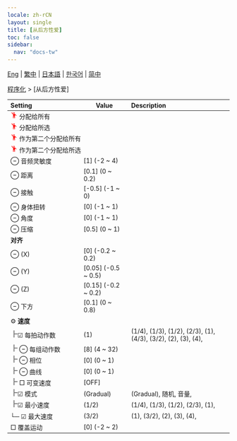 ```yaml
---
locale: zh-rCN
layout: single
title: [从后方性爱]
toc: false
sidebar:
  nav: "docs-tw"
---
```

[Eng](/dancexr/menu/2025.4/motion/sex_from_behind) | [繁中](/tw/dancexr/menu/2025.4/motion/sex_from_behind) | [日本語](/jp/dancexr/menu/2025.4/motion/sex_from_behind) | [한국어](/kr/dancexr/menu/2025.4/motion/sex_from_behind) | [简中](/zh/dancexr/menu/2025.4/motion/sex_from_behind)

[程序化](../menu#程序化) > [从后方性爱]



| Setting | Value | Description |
| :--- | --- | :--- |
|<nobr><img src="/images/icon/ic_motion.png" alt="motion icon"/> 分配给所有</nobr>|| 
|<nobr><img src="/images/icon/ic_motion.png" alt="motion icon"/> 分配给所选</nobr>|| 
|<nobr><img src="/images/icon/ic_motion.png" alt="motion icon"/> 作为第二个分配给所有</nobr>|| 
|<nobr><img src="/images/icon/ic_motion.png" alt="motion icon"/> 作为第二个分配给所选</nobr>|| 
|<nobr> ⊖ 音频灵敏度</nobr>| [1] (-2 ~ 4) | 
|<nobr> ⊖ 距离</nobr>| [0.1] (0 ~ 0.2) | 
|<nobr> ⊖ 接触</nobr>| [-0.5] (-1 ~ 0) | 
|<nobr> ⊖ 身体扭转</nobr>| [0] (-1 ~ 1) | 
|<nobr> ⊖ 角度</nobr>| [0] (-1 ~ 1) | 
|<nobr> ⊖ 压缩</nobr>| [0.5] (0 ~ 1) | 
|<nobr> **对齐**</nobr>|| 
|<nobr> ⊖ (X)</nobr>| [0] (-0.2 ~ 0.2) | 
|<nobr> ⊖ (Y)</nobr>| [0.05] (-0.5 ~ 0.5) | 
|<nobr> ⊖ (Z)</nobr>| [0.15] (-0.2 ~ 0.2) | 
|<nobr> ⊖ 下方</nobr>| [0.1] (0 ~ 0.8) | 
|<nobr> ⚙️ **速度**</nobr>| | 
|<nobr><img src="/images/icon/ic_line_t.png"/>☑ 每拍动作数</nobr>| (1) | (1/4), (1/3), (1/2), (2/3), (1), (4/3), (3/2), (2), (3), (4), 
|<nobr><img src="/images/icon/ic_line_t.png"/> ⊖ 每组动作数</nobr>| [8] (4 ~ 32) | 
|<nobr><img src="/images/icon/ic_line_t.png"/> ⊖ 相位</nobr>| [0] (0 ~ 1) | 
|<nobr><img src="/images/icon/ic_line_t.png"/> ⊖ 曲线</nobr>| [0] (0 ~ 1) | 
|<nobr><img src="/images/icon/ic_line_t.png"/> □ 可变速度</nobr>| [OFF] | 
|<nobr><img src="/images/icon/ic_line_t.png"/>☑ 模式</nobr>| (Gradual) | (Gradual), 随机, 音量, 
|<nobr><img src="/images/icon/ic_line_t.png"/>☑ 最小速度</nobr>| (1/2) | (1/4), (1/3), (1/2), (2/3), (1), 
|<nobr>└─ ☑ 最大速度</nobr>| (3/2) | (1), (3/2), (2), (3), (4), 
|<nobr> □ 覆盖运动</nobr>| [0] (-2 ~ 2) | 
